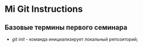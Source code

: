 # Mi Git Instructions

## Базовые термины первого семинара

* *git init* - команда инициализирует локальный репозиторий;
